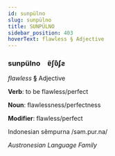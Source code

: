 ```yaml
---
id: sunpülno
slug: sunpülno
title: SUNPÜLNO
sidebar_position: 403
hoverText: flawless § Adjective
---
```


### sunpülno&emsp;<span kind="abugida">ɐ̃ʃʋ͊ʄƨ</span>

*flawless* **§** Adjective

**Verb**: to be flawless/perfect

**Noun**: flawlessness/perfectness

**Modifier**: flawless/perfect

Indonesian sêmpurna /səm.pur.na/

*Austronesian Language Family*